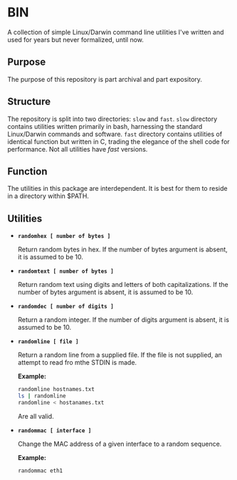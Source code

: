 # BIN
A collection of simple Linux/Darwin command line utilities I've written and used for
years but never formalized, until now.

## Purpose
The purpose of this repository is part archival and part expository.

## Structure
The repository is split into two directories: `slow` and `fast`.  `slow` directory
contains utilities written primarily in bash, harnessing the standard Linux/Darwin commands
and software. ``fast`` directory contains utilities of identical function but written in C,
trading the elegance of the shell code for performance.  Not all utilities have *fast* versions.

## Function
The utilities in this package are interdependent.  It is best for them to reside
in a directory within $PATH.

## Utilities

* **`randomhex [ number of bytes ]`**

    Return random bytes in hex.  If the
    number of bytes argument is absent,
    it is assumed to be 10.

* **`randomtext [ number of bytes ]`**

    Return random text using digits and
    letters of both capitalizations.  If
    the number of bytes argument is
    absent, it is assumed to be 10.

* **`randomdec [ number of digits ]`**

    Return a random integer. If
    the number of digits argument is
    absent, it is assumed to be 10.

* **`randomline [ file ]`**

    Return a random line from a supplied file.
    If the file is not supplied, an attempt to
    read fro mthe STDIN is made.

    **Example:**
    ```bash
    randomline hostnames.txt
    ls | randomline
    randomline < hostanames.txt
    ```
    Are all valid.

* **`randommac [ interface ]`**

    Change the MAC address of a given
    interface to a random sequence.
    
    **Example:**
    ```bash
    randommac eth1
    ```
